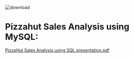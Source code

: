 ![download](https://github.com/vkc0793/Pizzahut-Sales-analysis-using-SQL-/assets/136575552/30cd6120-821f-47d8-9fd9-ee0874314276)

# Pizzahut Sales Analysis using MySQL:
[PizzaHut Sales Analysis using SQL presentation.pdf](https://github.com/vkc0793/Pizzahut-Sales-analysis-using-SQL-/files/15384997/PizzaHut.Sales.Analysis.using.SQL.presentation.pdf)




